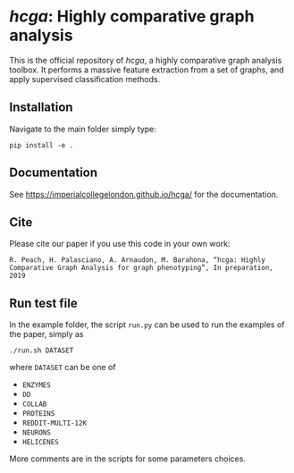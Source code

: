 # *hcga*: Highly comparative graph analysis

This is the official repository of *hcga*, a highly comparative graph analysis toolbox. It performs a massive feature extraction from a set of graphs, and apply supervised classification methods. 

## Installation

Navigate to the main folder simply type:

```pip install -e .```

## Documentation

See https://imperialcollegelondon.github.io/hcga/ for the documentation. 

## Cite

Please cite our paper if you use this code in your own work:

```
R. Peach, H. Palasciano, A. Arnaudon, M. Barahona, “hcga: Highly Comparative Graph Analysis for graph phenotyping”, In preparation, 2019

```

## Run test file

In the example folder, the script ``run.py`` can be used to run the examples of the paper, simply as 

```./run.sh DATASET```

where ``DATASET`` can be one of 
* ``ENZYMES``
* ``DD``
* ``COLLAB``
* ``PROTEINS``
* ``REDDIT-MULTI-12K``
* ``NEURONS``
* ``HELICENES``

More comments are in the scripts for some parameters choices. 

